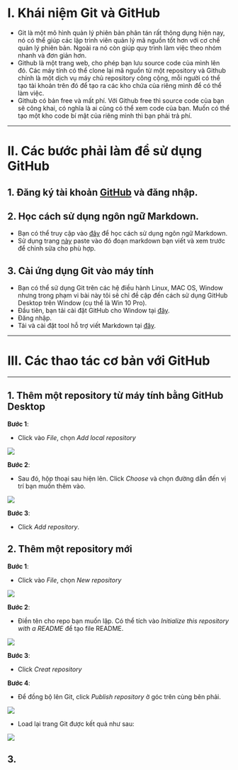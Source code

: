 # I. Khái niệm Git và GitHub
- Git là một mô hình quản lý phiên bản phân tán rất thông dụng hiện nay, nó có thể giúp các lập trình viên quản lý mã nguồn tốt hơn với cơ chế quản lý phiên bản. Ngoài ra nó còn giúp quy trình làm việc theo nhóm nhanh và đơn giản hơn.
- Github là một trang web, cho phép bạn lưu source code của mình lên đó. Các máy tính có thể clone lại mã nguồn từ một repository và Github chính là một dịch vụ máy chủ repository công cộng, mỗi người có thể tạo tài khoản trên đó để tạo ra các kho chứa của riêng mình để có thể làm việc.
- Github có bản free và mất phí. Với Github free thì source code của bạn sẽ công khai, có nghĩa là ai cũng có thể xem code của bạn. Muốn có thể tạo một kho code bí mật của riêng mình thì bạn phải trả phí.
----
# II. Các bước phải làm để sử dụng GitHub

## 1. Đăng ký tài khoản [GitHub](https://github.com) và đăng nhập.

## 2. Học cách sử dụng ngôn ngữ Markdown.
- Bạn có thể truy cập vào [đây](https://daringfireball.net/projects/markdown/syntax) để học cách sử dụng ngôn ngữ Markdown.
- Sử dụng trang [này](http://markdownlivepreview.com/) paste vào đó đoạn markdown bạn viết và xem trước để chỉnh sửa cho phù hợp.

## 3. Cài ứng dụng Git vào máy tính
- Bạn có thể sử dụng Git trên các hệ điều hành Linux, MAC OS, Window nhưng trong phạm vi bài này tôi sẽ chỉ đề cập đến cách sử dụng GitHub Desktop trên Window (cụ thể là Win 10 Pro).
- Đầu tiên, bạn tải cài đặt GitHub cho Window tại [đây](https://desktop.github.com/).
- Đăng nhập.
- Tải và cài đặt tool hỗ trợ viết Markdown tại [đây](https://code.visualstudio.com/).
----
# III. Các thao tác cơ bản với GitHub
----
## 1. Thêm một repository từ máy tính bằng GitHub Desktop

**Bước 1**:
- Click vào *File*, chọn *Add local repository*
<img src="https://imgur.com/a/zAF4X">

**Bước 2**:
- Sau đó, hộp thoại sau hiện lên. Click *Choose* và chọn đường dẫn đến vị trí bạn muốn thêm vào.
<img src="https://imgur.com/akuWOEm">

**Bước 3**:
- Click *Add repository*.

## 2. Thêm một repository mới 
**Bước 1**:
- Click vào *File*, chọn *New repository*
<img src="https://imgur.com/3cdVIcX">

**Bước 2**:
- Điền tên cho repo bạn muốn lập. Có thể tích vào *Initialize this repository with a README* để tạo file README.
<img src="https://imgur.com/QJMyzPr">

**Bước 3**:
- Click *Creat repository*

**Bước 4**:
- Để đồng bộ lên Git, click *Publish repository* ở góc trên cùng bên phải.
<img src="https://imgur.com/iUPCTN8">

- Load lại trang Git được kết quả như sau:
<img src="https://imgur.com/iMxXoAc">

## 3. 


